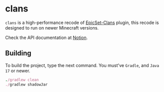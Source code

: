 # clans
`clans` is a high-performance recode of [EpicSet-Clans](https://www.spigotmc.org/resources/%E2%9A%94-%E2%9A%A1-epicset-clans-1-8-1-16-%E2%9A%A1%E2%9A%94-a-unique-teaming-plugin-for-your-server.79187/) plugin, this recode is designed to run on newer Minecraft versions. 

Check the API documentation at [Notion](https://www.notion.so/qeklydev/Clans-API-Docs-2ff4c059ef914aa99fc53cb54bf4a8ee?showMoveTo=true&saveParent=true).

## Building
To build the project, type the next command. You must've `Gradle`, and `Java 17` or newer.
```ruby
./gradlew clean
./gradlew shadowJar
```
